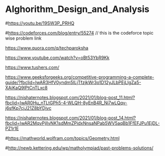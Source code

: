 # Alghorithm_Design_and_Analysis
#https://youtu.be/19SW3P_PRHQ

#https://codeforces.com/blog/entry/55274 // this is the codeforce topic wise problem link


https://www.quora.com/q/techparoksha

https://www.youtube.com/watch?v=oBt53YbR9Kk

https://www.tushers.com/

https://www.geeksforgeeks.org/competitive-programming-a-complete-guide/?fbclid=IwAR3HfV0yndm5ILjTfzjkWr3o1D12yJLbPEjLlgZa5-XAiKaQ9lPtCnTLxc8

https://nishaternotes.blogspot.com/2021/01/blog-post_11.html?fbclid=IwAR0Hu_nTLtGPh5-4-WLQH-8yEnB4R_Ni7wLQqv-j6sfKp7cjJ21Z8bYDjvc

https://nishaternotes.blogspot.com/2021/01/blog-post_14.html?fbclid=IwAR2MqvPjllvNK1sdMmZPidxNnsaNPab5WV5aqBb1FfEFJPu1EjDL-PZ1r1E

#https://mathworld.wolfram.com/topics/Geometry.html

#http://newb.kettering.edu/wp/matholympiad/past-problems-solutions/

